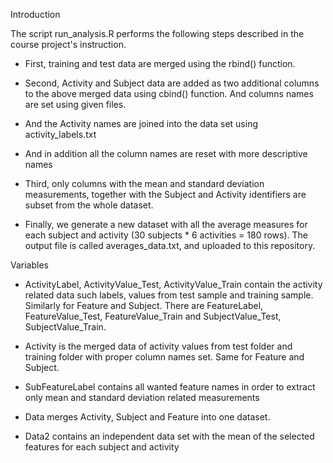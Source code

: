 Introduction

The script run_analysis.R performs the following steps described in the course project's instruction.

-	First, training and test data are merged using the rbind() function. 

-	Second, Activity and Subject data are added as two additional columns to the above merged data using cbind() function. And columns names are set using given files.

-	And the Activity names are joined into the data set using activity_labels.txt 

-	And in addition all the column names are reset with more descriptive names

-	Third, only columns with the mean and standard deviation measurements, together with the Subject and Activity identifiers are subset from the whole dataset. 

-	Finally, we generate a new dataset with all the average measures for each subject and activity (30 subjects * 6 activities = 180 rows). The output file is called averages_data.txt, and uploaded to this repository.

Variables

-	ActivityLabel, ActivityValue_Test, ActivityValue_Train contain the activity related data such labels, values from test sample and training sample. Similarly for Feature and Subject. There are FeatureLabel, FeatureValue_Test, FeatureValue_Train and SubjectValue_Test, SubjectValue_Train.

-	Activity is the merged data of activity values from test folder and training folder with proper column names set. Same for Feature and Subject.

-	SubFeatureLabel contains all wanted feature names in order to extract only mean and standard deviation related measurements

-	Data merges Activity, Subject and Feature into one dataset.

-	Data2 contains an independent data set  with the mean of the selected features for each subject and activity
